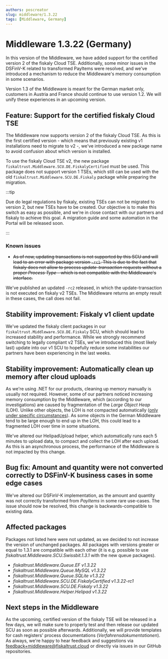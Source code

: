 ```yaml
---
authors: poscreator
slug: middleware/1.3.22
tags: [Middleware, Germany]
---
```


# Middleware 1.3.22 (Germany)
In this version of the Middleware, we have added support for the certified version 2 of the fiskaly Cloud TSE. Additionally, some minor issues in the DSFinV-K related to transformed PayItems were resolved, and we've introduced a mechanism to reduce the Middleware's memory consumption in some scenarios.

<!--truncate-->

<div class="alert alert--warning" role="alert">Version 1.3 of the Middleware is meant for the German market only, customers in Austria and France should continue to use version 1.2. We will unify these experiences in an upcoming version.</div>

## Feature: Support for the certified fiskaly Cloud TSE
The Middleware now supports version 2 of the fiskaly Cloud TSE. As this is the first certified version - which means that previously existing v1 installations need to migrate to v2 -, we've introduced a new package name to avoid confusion about which version is installed.

To use the fiskaly Cloud TSE v2, the new package `fiskaltrust.Middleware.SCU.DE.FiskalyCertified` must be used. This package does not support version 1 TSEs, which still can be used with the old `fiskaltrust.Middleware.SCU.DE.Fiskaly` package while preparing the migration.

:::tip

Due do legal regulations by fiskaly, existing TSEs can not be migrated to version 2, but new TSEs have to be created. Our objective is to make this switch as easy as possible, and we're in close contact with our partners and fiskaly to achieve this goal. A migration guide and some automation in the Portal will be released soon.

:::

### Known issues
- ~~As of now, updating transactions is not supported by this SCU and will lead to an error with package version `-rc1`. This is due to the fact that fiskaly does not allow to process _update-transaction_ requests without a proper _Process Type_ - which is not compatible with the Middleware's interface.~~

We've published an updated `-rc2` released, in which the update-transaction is not executed on fiskaly v2 TSEs. The Middleware returns an empty result in these cases, the call does not fail.

## Stability improvement: Fiskaly v1 client update
We've updated the fiskaly client packages in our `fiskaltrust.Middleware.SCU.DE.Fiskaly` SCU, which should lead to increased stability and performance. While we strongly recommend switching to legally compliant v2 TSEs, we've introduced this (most likely last) update into our v1 SCU to hopefully reduce some instabilities our partners have been experiencing in the last weeks.

## Stability improvement: Automatically clean up memory after cloud uploads
As we're using .NET for our products, cleaning up memory manually is usually not required. However, some of our partners noticed increasing memory consumption by the Middleware, which (according to our investigations) are caused by fragmentation of the _Large Object Heap_ (LOH). Unlike other objects, the LOH is not compacted automatically ([only under specific circumstances](https://docs.microsoft.com/en-us/dotnet/standard/garbage-collection/large-object-heap#when-is-a-large-object-collected)). As some objects in the German Middleware tend to be large enough to end up in the LOH, this could lead to a fragmented LOH over time in some situations.

We've altered our HelipadUpload helper, which automatically runs each 5 minutes to upload data, to compact and collect the LOH after each upload. As this is an asynchronous process, the performance of the Middleware is not impacted by this change.

## Bug fix: Amount and quantity were not converted correctly to DSFinV-K business cases in some edge cases
We've altered our DSFinV-K implementation, as the amount and quantity was not correctly transformed from _PayItems_ in some rare use-cases. The issue should now be resolved, this change is backwards-compatible to existing data.

## Affected packages
Packages not listed here were not updated, as we decided to not increase the version of unchanged packages. All packages with versions greater or equal to 1.3.1 are compatible with each other (it is e.g. possible to use _fiskaltrust.Middleware.SCU.Swissbit.1.3.1_ with the new queue packages).

- _fiskaltrust.Middleware.Queue.EF v1.3.22_
- _fiskaltrust.Middleware.Queue.MySQL v1.3.22_
- _fiskaltrust.Middleware.Queue.SQLite v1.3.22_
- _fiskaltrust.Middleware.SCU.DE.FiskalyCertified v1.3.22-rc1_
- _fiskaltrust.Middleware.SCU.DE.Fiskaly v1.3.22_
- _fiskaltrust.Middleware.Helper.Helipad v1.3.22_

## Next steps in the Middleware
As the upcoming, certified version of the fiskaly TSE will be released in a few days, we will make sure to properly test and then release our updated SCU as soon as possible afterwards. Additionally, we will provide templates for cash registers' process documentations (_Verfahrensdokumentationen_). As always, we're happy to hear feedback and suggestions via [feedback+middleware@fiskaltrust.cloud](mailto:feedback+middleware@fiskaltrust.cloud) or directly via issues in our GitHub repositories.
